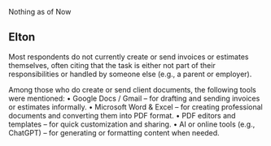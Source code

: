 Nothing as of Now





## Elton 
Most respondents do not currently create or send invoices or estimates themselves, often citing that the task is either not part of their responsibilities or handled by someone else (e.g., a parent or employer).

Among those who do create or send client documents, the following tools were mentioned:
	•	Google Docs / Gmail – for drafting and sending invoices or estimates informally.
	•	Microsoft Word & Excel – for creating professional documents and converting them into PDF format.
	•	PDF editors and templates – for quick customization and sharing.
	•	AI or online tools (e.g., ChatGPT) – for generating or formatting content when needed.